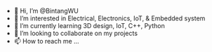 - 👋 Hi, I’m @BintangWU
- 👀 I’m interested in Electrical, Electronics, IoT, & Embedded system
- 🌱 I’m currently learning 3D design, IoT, C++, Python
- 💞️ I’m looking to collaborate on my projects
- 📫 How to reach me ...

<!---
BintangWU/BintangWU is a ✨ special ✨ repository because its `README.md` (this file) appears on your GitHub profile.
You can click the Preview link to take a look at your changes.
--->
